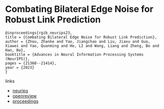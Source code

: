 # Combating Bilateral Edge Noise for Robust Link Prediction

```
@inproceedings{rgib_neurips23,
title = {Combating Bilateral Edge Noise for Robust Link Prediction},
author = {Zhou, Zhanke and Yao, Jiangchao and Liu, Jiaxu and Guo, Xiawei and Yao, Quanming and He, LI and Wang, Liang and Zheng, Bo and Han, Bo},
booktitle = {Advances in Neural Information Processing Systems (NeurIPS)},
pages = {21368--21414},
year = {2023}
}
```

links
- [neurips](https://nips.cc/Conferences/2023/Schedule?showEvent=70964)
- [openreview](https://openreview.net/forum?id=ePkLqJh5kw)
- [proceedings](https://papers.nips.cc//paper_files/paper/2023/hash/435986a8cc3e0667648df5d1c2d55c83-Abstract-Conference.html)
